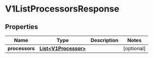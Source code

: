 
# V1ListProcessorsResponse

## Properties
Name | Type | Description | Notes
------------ | ------------- | ------------- | -------------
**processors** | [**List&lt;V1Processor&gt;**](V1Processor.md) |  |  [optional]



